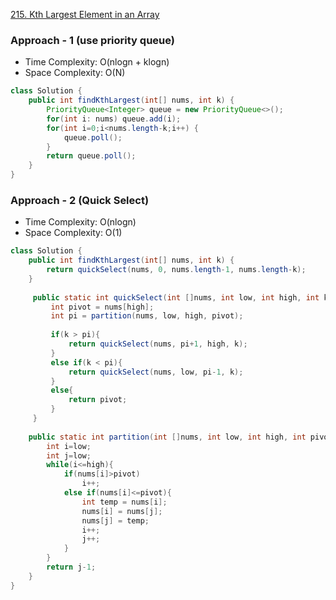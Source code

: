 
[215. Kth Largest Element in an Array](https://leetcode.com/problems/kth-largest-element-in-an-array/)

### Approach - 1 (use priority queue)

- Time Complexity: O(nlogn + klogn)
- Space Complexity: O(N)

```java
class Solution {
    public int findKthLargest(int[] nums, int k) {
        PriorityQueue<Integer> queue = new PriorityQueue<>();
        for(int i: nums) queue.add(i);
        for(int i=0;i<nums.length-k;i++) {
            queue.poll();
        }
        return queue.poll();
    }
}
```

### Approach - 2 (Quick Select)

- Time Complexity: O(nlogn)
- Space Complexity: O(1)

```java
class Solution {
    public int findKthLargest(int[] nums, int k) {
        return quickSelect(nums, 0, nums.length-1, nums.length-k);
    }
    
     public static int quickSelect(int []nums, int low, int high, int k){
         int pivot = nums[high];
         int pi = partition(nums, low, high, pivot);
         
         if(k > pi){
             return quickSelect(nums, pi+1, high, k);
         }
         else if(k < pi){
             return quickSelect(nums, low, pi-1, k);
         }
         else{
             return pivot;
         }
     }
    
    public static int partition(int []nums, int low, int high, int pivot){
        int i=low;
        int j=low;
        while(i<=high){
            if(nums[i]>pivot)
                i++;
            else if(nums[i]<=pivot){
                int temp = nums[i];
                nums[i] = nums[j];
                nums[j] = temp;
                i++;
                j++;
            }
        }
        return j-1;
    }
}
```